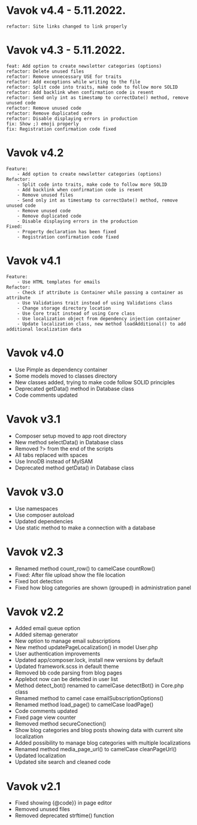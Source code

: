 # Vavok v4.4 - 5.11.2022.
    refactor: Site links changed to link properly



# Vavok v4.3 - 5.11.2022.

    feat: Add option to create newsletter categories (options)
    refactor: Delete unused files
    refactor: Remove unnecessary USE for traits
    refactor: Add exceptions while writing to the file
    refactor: Split code into traits, make code to follow more SOLID
    refactor: Add backlink when confirmation code is resent
    refactor: Send only int as timestamp to correctDate() method, remove unused code
    refactor: Remove unused code
    refactor: Remove duplicated code
    refactor: Disable displaying errors in production
    fix: Show ;) emoji properly
    fix: Registration confirmation code fixed



# Vavok v4.2
    Feature:
        - Add option to create newsletter categories (options)
    Refactor:
        - Split code into traits, make code to follow more SOLID
        - Add backlink when confirmation code is resent
        - Remove unused files
        - Send only int as timestamp to correctDate() method, remove unused code
        - Remove unused code
        - Remove duplicated code
        - Disable displaying errors in the production
    Fixed:
        - Property declaration has been fixed
        - Registration confirmation code fixed



# Vavok v4.1
    Feature:
        - Use HTML templates for emails
    Refactor:
        - Check if attribute is Container while passing a container as attribute
        - Use Validations trait instead of using Validations class
        - Change storage directory location
        - Use Core trait instead of using Core class
        - Use localization object from dependency injection container
        - Update localization class, new method loadAdditional() to add additional localization data



# Vavok v4.0
- Use Pimple as dependency container
- Some models moved to classes directory
- New classes added, trying to make code follow SOLID principles
- Deprecated getData() method in Database class
- Code comments updated



# Vavok v3.1
- Composer setup moved to app root directory
- New method selectData() in Database class
- Removed ?> from the end of the scripts
- All tabs replaced with spaces
- Use InnoDB instead of MyISAM
- Deprecated method getData() in Database class



# Vavok v3.0
- Use namespaces
- Use composer autoload
- Updated dependencies
- Use static method to make a connection with a database



# Vavok v2.3
- Renamed method count_row() to camelCase countRow()
- Fixed: After file upload show the file location
- Fixed bot detection
- Fixed how blog categories are shown (grouped) in administration panel



# Vavok v2.2
- Added email queue option
- Added sitemap generator
- New option to manage email subscriptions
- New method updatePageLocalization() in model User.php
- User authentication improvements
- Updated app/composer.lock, install new versions by default
- Updated framework.scss in default theme
- Removed bb code parsing from blog pages
- Applebot now can be detected in user list
- Method detect_bot() renamed to camelCase detectBot() in Core.php class
- Renamed method to camel case emailSubscriptionOptions()
- Renamed method load_page() to camelCase loadPage()
- Code comments updated
- Fixed page view counter
- Removed method secureConection()
- Show blog categories and blog posts showing data with current site localization
- Added possibility to manage blog categories with multiple localizations
- Renamed method media_page_url() to camelCase cleanPageUrl()
- Updated localization
- Updated site search and cleaned code



# Vavok v2.1

- Fixed showing {@code}} in page editor
- Removed unused files
- Removed deprecated strftime() function